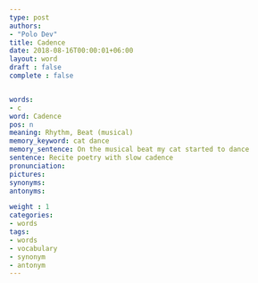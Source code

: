 ```yaml
---
type: post
authors:
- "Polo Dev"
title: Cadence
date: 2018-08-16T00:00:01+06:00
layout: word
draft : false
complete : false


words:
- c
word: Cadence
pos: n
meaning: Rhythm, Beat (musical)
memory_keyword: cat dance
memory_sentence: On the musical beat my cat started to dance
sentence: Recite poetry with slow cadence
pronunciation:
pictures:
synonyms:
antonyms:

weight : 1
categories:
- words
tags:
- words
- vocabulary
- synonym
- antonym
---
```

